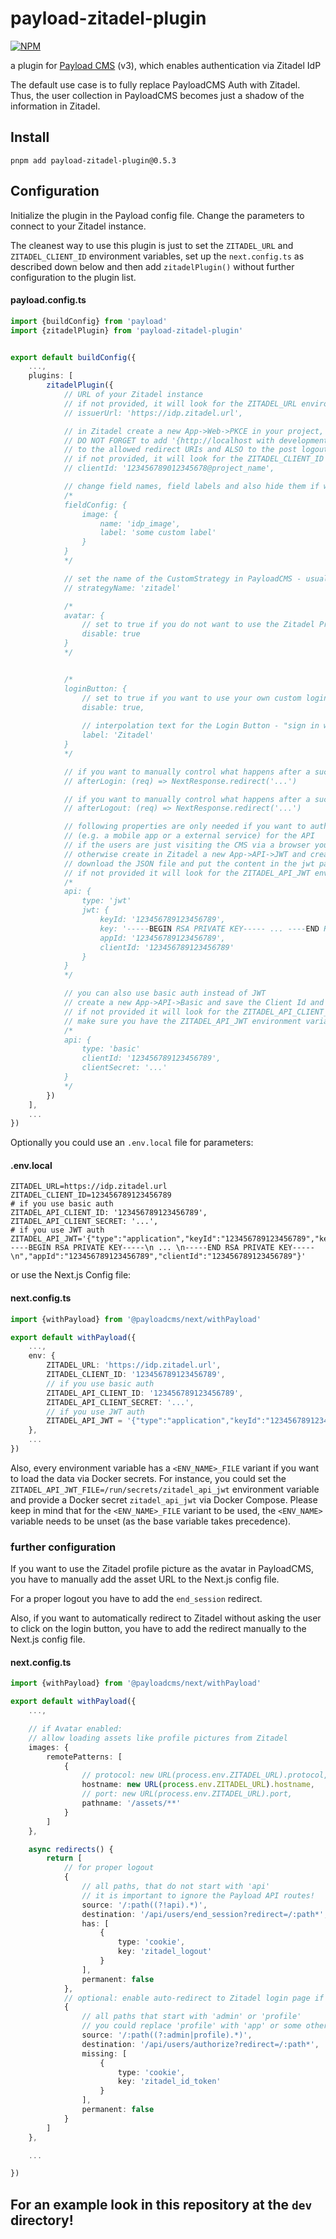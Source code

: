 # payload-zitadel-plugin

[![NPM](https://nodei.co/npm/payload-zitadel-plugin.png)](https://npmjs.org/package/payload-zitadel-plugin)

a plugin for [Payload CMS](https://payloadcms.com) (v3), which enables authentication via Zitadel IdP

The default use case is to fully replace PayloadCMS Auth with Zitadel.
Thus, the user collection in PayloadCMS becomes just a shadow of the information in Zitadel.

## Install

```shell
pnpm add payload-zitadel-plugin@0.5.3
```

## Configuration

Initialize the plugin in the Payload config file. Change the parameters to connect to your Zitadel instance.

The cleanest way to use this plugin is just to set the `ZITADEL_URL` and `ZITADEL_CLIENT_ID` environment variables,
set up the `next.config.ts` as described down below and then add `zitadelPlugin()` without further configuration to the
plugin list.

#### payload.config.ts

```typescript
import {buildConfig} from 'payload'
import {zitadelPlugin} from 'payload-zitadel-plugin'


export default buildConfig({
    ...,
    plugins: [
        zitadelPlugin({
            // URL of your Zitadel instance
            // if not provided, it will look for the ZITADEL_URL environment variable
            // issuerUrl: 'https://idp.zitadel.url',

            // in Zitadel create a new App->Web->PKCE in your project, then copy the Client ID
            // DO NOT FORGET to add '{http://localhost with development mode on or https://your-domain.tld}/api/users/callback'
            // to the allowed redirect URIs and ALSO to the post logout redirect URIs
            // if not provided, it will look for the ZITADEL_CLIENT_ID environment variable
            // clientId: '123456789012345678@project_name',

            // change field names, field labels and also hide them if wanted
            /* 
            fieldConfig: {
                image: {
                    name: 'idp_image',
                    label: 'some custom label'
                }
            }
            */

            // set the name of the CustomStrategy in PayloadCMS - usually not necessary
            // strategyName: 'zitadel'

            /* 
            avatar: {
                // set to true if you do not want to use the Zitadel Profile Picture as the Avatar
                disable: true
            }
            */


            /* 
            loginButton: {
                // set to true if you want to use your own custom login button
                disable: true,
                
                // interpolation text for the Login Button - "sign in with ..."
                label: 'Zitadel'
            }
            */

            // if you want to manually control what happens after a successful login
            // afterLogin: (req) => NextResponse.redirect('...')

            // if you want to manually control what happens after a successful logout
            // afterLogout: (req) => NextResponse.redirect('...')

            // following properties are only needed if you want to authenticate clients 
            // (e.g. a mobile app or a external service) for the API
            // if the users are just visiting the CMS via a browser you can ignore all of them
            // otherwise create in Zitadel a new App->API->JWT and create a new key
            // download the JSON file and put the content in the jwt parameter
            // if not provided it will look for the ZITADEL_API_JWT environment variable
            /* 
            api: {
                type: 'jwt'
                jwt: {
                    keyId: '123456789123456789',
                    key: '-----BEGIN RSA PRIVATE KEY----- ... ----END RSA PRIVATE KEY-----',
                    appId: '123456789123456789',    
                    clientId: '123456789123456789'
                }
            }
            */

            // you can also use basic auth instead of JWT
            // create a new App->API->Basic and save the Client Id and Client Secret
            // if not provided it will look for the ZITADEL_API_CLIENT_ID environment variable
            // make sure you have the ZITADEL_API_JWT environment variable unset as JWT will have priority
            /* 
            api: {
                type: 'basic'
                clientId: '123456789123456789',
                clientSecret: '...'
            }
            */
        })
    ],
    ...
})
```

Optionally you could use an `.env.local` file for parameters:

#### .env.local

```dotenv
ZITADEL_URL=https://idp.zitadel.url
ZITADEL_CLIENT_ID=123456789123456789
# if you use basic auth
ZITADEL_API_CLIENT_ID: '123456789123456789',
ZITADEL_API_CLIENT_SECRET: '...',
# if you use JWT auth
ZITADEL_API_JWT='{"type":"application","keyId":"123456789123456789","key":"-----BEGIN RSA PRIVATE KEY-----\n ... \n-----END RSA PRIVATE KEY-----\n","appId":"123456789123456789","clientId":"123456789123456789"}'
```

or use the Next.js Config file:

#### next.config.ts

```typescript
import {withPayload} from '@payloadcms/next/withPayload'

export default withPayload({
    ...,
    env: {
        ZITADEL_URL: 'https://idp.zitadel.url',
        ZITADEL_CLIENT_ID: '123456789123456789',
        // if you use basic auth
        ZITADEL_API_CLIENT_ID: '123456789123456789',
        ZITADEL_API_CLIENT_SECRET: '...',
        // if you use JWT auth
        ZITADEL_API_JWT = '{"type":"application","keyId":"123456789123456789","key":"-----BEGIN RSA PRIVATE KEY-----\n ... \n-----END RSA PRIVATE KEY-----\n","appId":"123456789123456789","clientId":"123456789123456789"}'
    },
    ...
})
```

Also, every environment variable has a `<ENV_NAME>_FILE` variant if you want to load the data via Docker secrets.
For instance, you could set the `ZITADEL_API_JWT_FILE=/run/secrets/zitadel_api_jwt` environment variable
and provide a Docker secret `zitadel_api_jwt` via Docker Compose.
Please keep in mind that for the `<ENV_NAME>_FILE` variant to be used, 
the `<ENV_NAME>` variable needs to be unset (as the base variable takes precedence).

### further configuration

If you want to use the Zitadel profile picture as the avatar in PayloadCMS,
you have to manually add the asset URL to the Next.js config file.

For a proper logout you have to add the `end_session` redirect.

Also, if you want to automatically redirect to Zitadel without asking the user to click on the login button,
you have to add the redirect manually to the Next.js config file.

#### next.config.ts

```typescript
import {withPayload} from '@payloadcms/next/withPayload'

export default withPayload({
    ...,

    // if Avatar enabled:
    // allow loading assets like profile pictures from Zitadel
    images: {
        remotePatterns: [
            {
                // protocol: new URL(process.env.ZITADEL_URL).protocol,
                hostname: new URL(process.env.ZITADEL_URL).hostname,
                // port: new URL(process.env.ZITADEL_URL).port,
                pathname: '/assets/**'
            }
        ]
    },

    async redirects() {
        return [
            // for proper logout
            {
                // all paths, that do not start with 'api'
                // it is important to ignore the Payload API routes!
                source: '/:path((?!api).*)',
                destination: '/api/users/end_session?redirect=/:path*',
                has: [
                    {
                        type: 'cookie',
                        key: 'zitadel_logout'
                    }
                ],
                permanent: false
            },
            // optional: enable auto-redirect to Zitadel login page if not logged in
            {
                // all paths that start with 'admin' or 'profile'
                // you could replace 'profile' with 'app' or some other protected route
                source: '/:path((?:admin|profile).*)',
                destination: '/api/users/authorize?redirect=/:path*',
                missing: [
                    {
                        type: 'cookie',
                        key: 'zitadel_id_token'
                    }
                ],
                permanent: false
            }
        ]
    },

    ...

})
```

## For an example look in this repository at the `dev` directory!